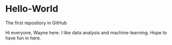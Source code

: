 # Hello-World
The first repository in GitHub

Hi everyone,
Wayne here. I like data analysis and machine-learning.
Hope to have fun in here.
